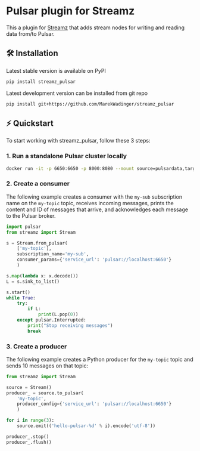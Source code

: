 # Pulsar plugin for Streamz

This a plugin for [Streamz](https://github.com/python-streamz/streamz) that adds stream
nodes for writing and reading data from/to Pulsar.

## 🛠 Installation

Latest stable version is available on PyPI

```sh
pip install streamz_pulsar
```

Latest development version can be installed from git repo

```sh
pip install git+https://github.com/MarekWadinger/streamz_pulsar
```

## ⚡️ Quickstart

To start working with streamz_pulsar, follow these 3 steps:

### 1. Run a standalone Pulsar cluster locally

```sh
docker run -it -p 6650:6650 -p 8000:8080 --mount source=pulsardata,target=/pulsar/data --mount source=pulsarconf,target=/pulsar/conf apachepulsar/pulsar:latest bin/pulsar standalone
```

### 2. Create a consumer

The following example creates a consumer with the `my-sub` subscription name on the `my-topic` topic, receives incoming messages, prints the content and ID of messages that arrive, and acknowledges each message to the Pulsar broker.

```python
import pulsar
from streamz import Stream

s = Stream.from_pulsar(
    ['my-topic'],
    subscription_name='my-sub',
    consumer_params={'service_url': 'pulsar://localhost:6650'}
    )

s.map(lambda x: x.decode())
L = s.sink_to_list()

s.start()
while True:
    try:
        if L:
            print(L.pop(0))
    except pulsar.Interrupted:
        print("Stop receiving messages")
        break
```

### 3. Create a producer

The following example creates a Python producer for the `my-topic` topic and sends 10 messages on that topic:

```python
from streamz import Stream

source = Stream()
producer_ = source.to_pulsar(
    'my-topic',
    producer_config={'service_url': 'pulsar://localhost:6650'}
    )

for i in range(3):
    source.emit(('hello-pulsar-%d' % i).encode('utf-8'))

producer_.stop()
producer_.flush()

```
